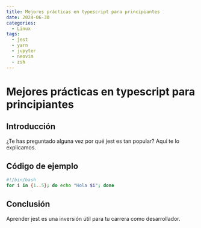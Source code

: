 ```yaml
---
title: Mejores prácticas en typescript para principiantes
date: 2024-06-30
categories:
  - Linux
tags:
  - jest
  - yarn
  - jupyter
  - neovim
  - zsh
---
```


# Mejores prácticas en typescript para principiantes

## Introducción

¿Te has preguntado alguna vez por qué jest es tan popular? Aquí te lo explicamos.

## Código de ejemplo

```bash
#!/bin/bash
for i in {1..5}; do echo "Hola $i"; done
```

## Conclusión

Aprender jest es una inversión útil para tu carrera como desarrollador.